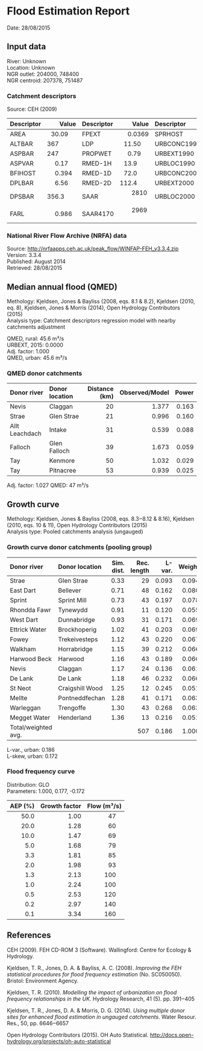 # Flood Estimation Report

Date:          28/08/2015

## Input data

River:         Unknown  
Location:      Unknown  
NGR outlet:    204000, 748400    
NGR centroid:  207378, 751487  

### Catchment descriptors

Source:        CEH (2009)

Descriptor   |      Value | Descriptor  |      Value | Descriptor  |      Value 
:------------|-----------:|:------------|-----------:|:------------|----------:
AREA         |    30.09   | FPEXT       |     0.0369 | SPRHOST     |    53.35  
ALTBAR       |   367      | LDP         |    11.50   | URBCONC1990 |           
ASPBAR       |   247      | PROPWET     |     0.79   | URBEXT1990  |     0.0000
ASPVAR       |     0.17   | RMED-1H     |    13.9    | URBLOC1990  |           
BFIHOST      |     0.394  | RMED-1D     |    72.0    | URBCONC2000 |           
DPLBAR       |     6.56   | RMED-2D     |   112.4    | URBEXT2000  |     0.0000
DPSBAR       |   356.3    | SAAR        |  2810      | URBLOC2000  |           
FARL         |     0.986  | SAAR4170    |  2969      |             |           

### National River Flow Archive (NRFA) data

Source:        http://nrfaapps.ceh.ac.uk/peak_flow/WINFAP-FEH_v3.3.4.zip  
Version:       3.3.4  
Published:     August 2014  
Retrieved:     28/08/2015

## Median annual flood (QMED)

Methology:     Kjeldsen, Jones & Bayliss (2008, eqs. 8.1 & 8.2), Kjeldsen (2010, eq. 8), Kjeldsen, Jones & Morris 
               (2014), Open Hydrology Contributors (2015)  
Analysis type: Catchment descriptors regression model with nearby catchments adjustment

QMED, rural:   45.6 m³/s  
URBEXT, 2015:  0.0000  
Adj. factor:   1.000  
QMED, urban:   45.6 m³/s

### QMED donor catchments

Donor river         | Donor location                 | Distance (km)| Observed/Model | Power
:-------------------|:-------------------------------|-------------:|---------------:|-----:
Nevis               | Claggan                        |           20 |          1.377 | 0.163
Strae               | Glen Strae                     |           21 |          0.996 | 0.160
Allt Leachdach      | Intake                         |           31 |          0.539 | 0.088
Falloch             | Glen Falloch                   |           39 |          1.673 | 0.059
Tay                 | Kenmore                        |           50 |          1.032 | 0.029
Tay                 | Pitnacree                      |           53 |          0.939 | 0.025

Adj. factor:   1.027
QMED:          47 m³/s

## Growth curve

Methology:     Kjeldsen, Jones & Bayliss (2008, eqs. 8.3‒8.12 & 8.16), Kjeldsen (2010, eqs. 10 & 11), Open Hydrology 
               Contributors (2015)  
Analysis type: Pooled catchments analysis (ungauged)

### Growth curve donor catchments (pooling group)

Donor river         | Donor location                 | Sim. dist. | Rec. length | L-var. | Weight | L-skew | Weight
:-------------------|:-------------------------------|-----------:|------------:|-------:|-------:|-------:|------:
Strae               | Glen Strae                     |       0.33 |          29 |  0.093 |  0.094 | -0.108 |  0.078
East Dart           | Bellever                       |       0.71 |          48 |  0.162 |  0.080 |  0.082 |  0.078
Sprint              | Sprint Mill                    |       0.73 |          43 |  0.197 |  0.078 |  0.191 |  0.076
Rhondda Fawr        | Tynewydd                       |       0.91 |          11 |  0.120 |  0.055 | -0.087 |  0.040
West Dart           | Dunnabridge                    |       0.93 |          31 |  0.171 |  0.069 |  0.122 |  0.068
Ettrick Water       | Brockhoperig                   |       1.02 |          41 |  0.203 |  0.069 |  0.276 |  0.073
Fowey               | Trekeivesteps                  |       1.12 |          43 |  0.220 |  0.067 |  0.290 |  0.074
Walkham             | Horrabridge                    |       1.15 |          39 |  0.212 |  0.066 |  0.240 |  0.072
Harwood Beck        | Harwood                        |       1.16 |          43 |  0.189 |  0.066 |  0.251 |  0.073
Nevis               | Claggan                        |       1.17 |          24 |  0.136 |  0.061 |  0.180 |  0.061
De Lank             | De Lank                        |       1.18 |          46 |  0.232 |  0.066 |  0.241 |  0.075
St Neot             | Craigshill Wood                |       1.25 |          12 |  0.245 |  0.051 |  0.373 |  0.042
Mellte              | Pontneddfechan                 |       1.28 |          41 |  0.171 |  0.063 |  0.122 |  0.072
Warleggan           | Trengoffe                      |       1.30 |          43 |  0.268 |  0.063 |  0.287 |  0.073
Megget Water        | Henderland                     |       1.36 |          13 |  0.216 |  0.051 |  0.074 |  0.045
Total/weighted avg. |                                |            |         507 |  0.186 |  1.000 |  0.172 |  1.000

L-var., urban: 0.186  
L-skew, urban: 0.172

### Flood frequency curve

Distribution:  GLO  
Parameters:    1.000, 0.177, -0.172  

AEP (%) | Growth factor | Flow (m³/s)
-------:|--------------:|-----------:
   50.0 |          1.00 |        47  
   20.0 |          1.28 |        60  
   10.0 |          1.47 |        69  
    5.0 |          1.68 |        79  
    3.3 |          1.81 |        85  
    2.0 |          1.98 |        93  
    1.3 |          2.13 |       100  
    1.0 |          2.24 |       100  
    0.5 |          2.53 |       120  
    0.2 |          2.97 |       140  
    0.1 |          3.34 |       160  

## References

CEH (2009). FEH CD-ROM 3 (Software). Wallingford: Centre for Ecology & Hydrology.

Kjeldsen, T. R., Jones, D. A. & Bayliss, A. C. (2008). *Improving the FEH statistical procedures for flood frequency 
estimation* (No. SC050050). Bristol: Environment Agency.

Kjeldsen, T. R. (2010). *Modelling the impact of urbanization on flood frequency relationships in the UK*. Hydrology 
Research, 41 (5). pp. 391‒405

Kjeldsen, T. R., Jones, D. A. & Morris, D. G. (2014). *Using multiple donor sites for enhanced flood estimation in 
ungauged catchments*. Water Resour. Res., 50, pp. 6646‒6657

Open Hydrology Contributors (2015). OH Auto Statistical. http://docs.open-hydrology.org/projects/oh-auto-statistical